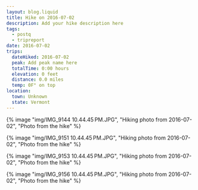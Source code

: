 ```yaml
---
layout: blog.liquid
title: Hike on 2016-07-02
description: Add your hike description here
tags: 
  - postq
  - tripreport
date: 2016-07-02
trips:
  dateHiked: 2016-07-02
  peak: Add peak name here
  totalTime: 0:00 hours
  elevation: 0 feet
  distance: 0.0 miles
  temp: 0F° on top
location: 
  town: Unknown
  state: Vermont
---
```


{% image "img/IMG_9144 10.44.45 PM.JPG", "Hiking photo from 2016-07-02", "Photo from the hike" %}

{% image "img/IMG_9151 10.44.45 PM.JPG", "Hiking photo from 2016-07-02", "Photo from the hike" %}

{% image "img/IMG_9153 10.44.45 PM.JPG", "Hiking photo from 2016-07-02", "Photo from the hike" %}

{% image "img/IMG_9156 10.44.45 PM.JPG", "Hiking photo from 2016-07-02", "Photo from the hike" %}
